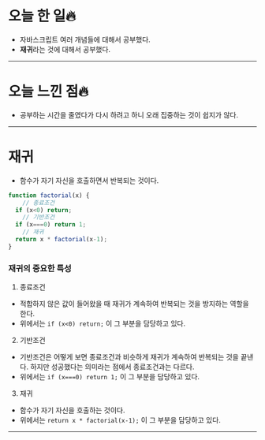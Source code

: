 # 오늘 한 일🔥

- 자바스크립트 여러 개념들에 대해서 공부했다.
- **재귀**라는 것에 대해서 공부했다.

---

# 오늘 느낀 점🔥

- 공부하는 시간을 줄였다가 다시 하려고 하니 오래 집중하는 것이 쉽지가 않다.

---

# 재귀

- 함수가 자기 자신을 호출하면서 반복되는 것이다.

```jsx
function factorial(x) {
	// 종료조건
  if (x<0) return;
	// 기반조건
  if (x===0) return 1;
	// 재귀
  return x * factorial(x-1);
}
```

### 재귀의 중요한 특성

1. 종료조건
- 적합하지 않은 값이 들어왔을 때 재귀가 계속하여 반복되는 것을 방지하는 역할을 한다.
- 위에서는 `if (x<0) return;` 이 그 부분을 담당하고 있다.
2. 기반조건
- 기반조건은 어떻게 보면 종료조건과 비슷하게 재귀가 계속하여 반복되는 것을 끝낸다. 하지만 성공했다는 의미라는 점에서 종료조건과는 다르다.
- 위에서는 `if (x===0) return 1;` 이 그 부분을 담당하고 있다.
3. 재귀
- 함수가 자기 자신을 호출하는 것이다.
- 위에서는 `return x * factorial(x-1);` 이 그 부분을 담당하고 있다.

---
